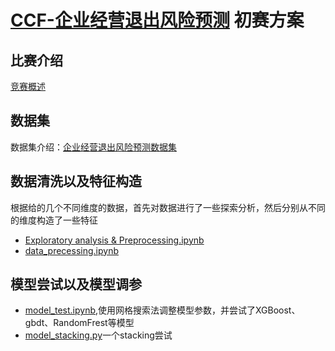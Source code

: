 # [CCF-企业经营退出风险预测](http://www.datafountain.cn/#/competitions/271/activity) 初赛方案
## 比赛介绍
[竞赛概述](http://www.datafountain.cn/?u=7586043&&#/competitions/271/intro)
## 数据集
数据集介绍：[企业经营退出风险预测数据集](http://www.datafountain.cn/?u=7586043&&#/competitions/271/data-intro)
## 数据清洗以及特征构造
根据给的几个不同维度的数据，首先对数据进行了一些探索分析，然后分别从不同的维度构造了一些特征
- [Exploratory analysis & Preprocessing.ipynb](https://github.com/TFeiMa/Data-competition/blob/master/Enterprise%20risk%20prediction/Exploratory%20analysis%20%26%20Preprocessing.ipynb)
- [data_precessing.ipynb](https://github.com/TFeiMa/Data-competition/blob/master/Enterprise%20risk%20prediction/data_precessing.ipynb) 
## 模型尝试以及模型调参
- [model_test.ipynb](https://github.com/TFeiMa/Data-competition/blob/master/Enterprise%20risk%20prediction/Model_test.ipynb),使用网格搜索法调整模型参数，并尝试了XGBoost、gbdt、RandomFrest等模型
- [model_stacking.py](https://github.com/TFeiMa/Data-competition/blob/master/Enterprise%20risk%20prediction/model_stacking.py)一个stacking尝试
